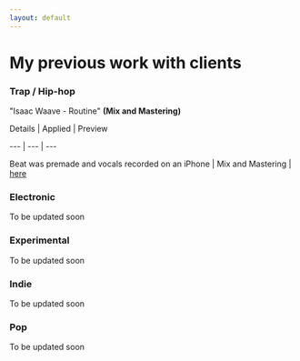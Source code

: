 ```yaml
---
layout: default
---
```


<script src="/audiojs/audio.min.js"></script>
<script>
  audiojs.events.ready(function() {
    var as = audiojs.createAll();
  });
</script>

# My previous work with clients

### Trap / Hip-hop
"Isaac Waave - Routine" **(Mix and Mastering)**

Details | Applied | Preview

--- | --- | ---

Beat was premade and vocals recorded on an iPhone | Mix and Mastering | [here](/001.mp3)

### Electronic 

To be updated soon

### Experimental

To be updated soon

### Indie

To be updated soon

### Pop 

To be updated soon
